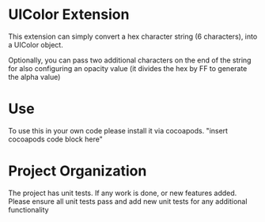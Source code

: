 UIColor Extension
=================

This extension can simply convert a hex character string (6 characters), into a UIColor object.

Optionally, you can pass two additional characters on the end of the string for also configuring an opacity value (it divides the hex by FF to generate the alpha value)

# Use #
To use this in your own code please install it via cocoapods.
"insert cocoapods code block here"

# Project Organization #
The project has unit tests. If any work is done, or new features added. Please ensure all unit tests pass and add new unit tests for any additional functionality